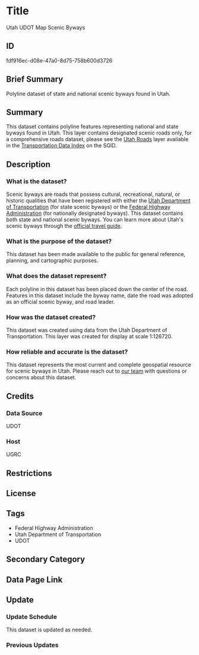 # Title

Utah UDOT Map Scenic Byways

## ID

fdf916ec-d08e-47a0-8d75-758b600d3726

## Brief Summary

Polyline dataset of state and national scenic byways found in Utah.

## Summary

This dataset contains polyline features representing national and state byways found in Utah. This layer contains designated scenic roads only, for a comprehensive roads dataset, please see the [Utah Roads](https://gis.utah.gov/products/sgid/transportation/road-centerlines/) layer available in the [Transportation Data Index](https://gis.utah.gov/products/sgid/transportation/) on the SGID.

## Description

### What is the dataset?

Scenic byways are roads that possess cultural, recreational, natural, or historic qualities that have been registered with either the [Utah Department of Transportation](https://digitaldelivery.udot.utah.gov/datasets/uplan::utah-scenic-byways/about) (for state scenic byways) or the [Federal Highway Administration](https://fhwaapps.fhwa.dot.gov/bywaysp) (for nationally designated byways). This dataset contains both state and national scenic byways. You can learn more about Utah's scenic byways through the [official travel guide](https://travel.utah.gov/wp-content/uploads/UOT17-Scenic-Byway-Guide.pdf).

### What is the purpose of the dataset?

This dataset has been made available to the public for general reference, planning, and cartographic purposes.

### What does the dataset represent?

Each polyline in this dataset has been placed down the center of the road. Features in this dataset include the byway name, date the road was adopted as an official scenic byway, and road leader.

### How was the dataset created?

This dataset was created using data from the Utah Department of Transportation. This layer was created for display at scale 1:126720.

<!--- Our dataset looks pretty similar to the one UDOT has on their website, just slightly different schema. Is there anything in particular differentiating our dataset from theirs? --->

### How reliable and accurate is the dataset?

This dataset represents the most current and complete geospatial resource for scenic byways in Utah. Please reach out to [our team](https://gis.utah.gov/contact/) with questions or concerns about this dataset.

## Credits

### Data Source

UDOT

### Host

UGRC

## Restrictions

## License

## Tags

- Federal Highway Administration
- Utah Department of Transportation
- UDOT

## Secondary Category

## Data Page Link

## Update

### Update Schedule

This dataset is updated as needed.

### Previous Updates
